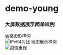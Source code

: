 # demo-young
### 大屏数据展示简单样例
表格图形样例<br>
![IPv64对比](https://note.youdao.com/yws/public/resource/de7d46b4f181b246a93e47b84405d0ce/xmlnote/104F3EF4E0874F15AA3714FDE7152DF2/346)
地图展示样例<br>
![疫情重保](https://note.youdao.com/yws/public/resource/de7d46b4f181b246a93e47b84405d0ce/xmlnote/A39FAF1746964C049B3821A0BC753A02/358)
